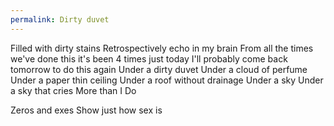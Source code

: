 ```yaml
---
permalink: Dirty duvet
---
```

<span style="color:#000ff;">Filled with dirty stains</span> 
<span style="color:#000ff;">Retrospectively echo in my brain</span> 
<span style="color:#000ff;">From all the times we've done this it's been 4 times just today</span> 
<span style="color:#000ff;">I'll probably come back tomorrow to do this again</span> 
<span style="color:#000ff;">Under a dirty duvet</span> 
<span style="color:#000ff;">Under a cloud of perfume</span> 
<span style="color:#000ff;">Under a paper thin ceiling</span> 
<span style="color:#000ff;">Under a roof without drainage</span> 
<span style="color:#000ff;">Under a sky</span> 
<span style="color:#000ff;">Under a sky that cries</span> 
<span style="color:#000ff;">More than I</span> 
<span style="color:#000ff;">Do</span> 

<span style="color:#000ff;">Zeros and exes</span> 
<span style="color:#000ff;">Show just how sex is</span>